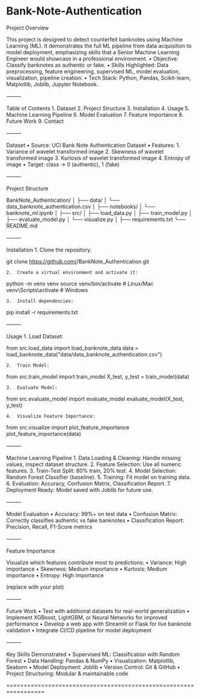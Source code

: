 # Bank-Note-Authentication
Project Overview

This project is designed to detect counterfeit banknotes using Machine Learning (ML). It demonstrates the full ML pipeline from data acquisition to model deployment, emphasizing skills that a Senior Machine Learning Engineer would showcase in a professional environment.
	•	Objective: Classify banknotes as authentic or fake.
	•	Skills Highlighted: Data preprocessing, feature engineering, supervised ML, model evaluation, visualization, pipeline creation.
	•	Tech Stack: Python, Pandas, Scikit-learn, Matplotlib, Joblib, Jupyter Notebook.

⸻

Table of Contents
	1.	Dataset
	2.	Project Structure
	3.	Installation
	4.	Usage
	5.	Machine Learning Pipeline
	6.	Model Evaluation
	7.	Feature Importance
	8.	Future Work
	9.	Contact

⸻

Dataset
	•	Source: UCI Bank Note Authentication Dataset
	•	Features:
	1.	Variance of wavelet transformed image
	2.	Skewness of wavelet transformed image
	3.	Kurtosis of wavelet transformed image
	4.	Entropy of image
	•	Target: class → 0 (authentic), 1 (fake)

⸻

Project Structure

BankNote_Authentication/
│
├── data/
│   └── data_banknote_authentication.csv
│
├── notebooks/
│   └── banknote_ml.ipynb
│
├── src/
│   ├── load_data.py
│   ├── train_model.py
│   ├── evaluate_model.py
│   └── visualize.py
│
├── requirements.txt
└── README.md


⸻

Installation
	1.	Clone the repository:

git clone https://github.com/<your-username>/BankNote_Authentication.git

	2.	Create a virtual environment and activate it:

python -m venv venv
source venv/bin/activate    # Linux/Mac
venv\Scripts\activate       # Windows

	3.	Install dependencies:

pip install -r requirements.txt


⸻

Usage
	1.	Load Dataset:

from src.load_data import load_banknote_data
data = load_banknote_data("data/data_banknote_authentication.csv")

	2.	Train Model:

from src.train_model import train_model
X_test, y_test = train_model(data)

	3.	Evaluate Model:

from src.evaluate_model import evaluate_model
evaluate_model(X_test, y_test)

	4.	Visualize Feature Importance:

from src.visualize import plot_feature_importance
plot_feature_importance(data)


⸻

Machine Learning Pipeline
	1.	Data Loading & Cleaning: Handle missing values, inspect dataset structure.
	2.	Feature Selection: Use all numeric features.
	3.	Train-Test Split: 80% train, 20% test.
	4.	Model Selection: Random Forest Classifier (baseline).
	5.	Training: Fit model on training data.
	6.	Evaluation: Accuracy, Confusion Matrix, Classification Report.
	7.	Deployment Ready: Model saved with Joblib for future use.

⸻

Model Evaluation
	•	Accuracy: 99%+ on test data
	•	Confusion Matrix: Correctly classifies authentic vs fake banknotes
	•	Classification Report: Precision, Recall, F1-Score metrics

⸻

Feature Importance

Visualize which features contribute most to predictions:
	•	Variance: High importance
	•	Skewness: Medium importance
	•	Kurtosis: Medium importance
	•	Entropy: High importance

  (replace with your plot)

⸻

Future Work
	•	Test with additional datasets for real-world generalization
	•	Implement XGBoost, LightGBM, or Neural Networks for improved performance
	•	Develop a web app with Streamlit or Flask for live banknote validation
	•	Integrate CI/CD pipeline for model deployment

⸻

Key Skills Demonstrated
	•	Supervised ML: Classification with Random Forest
	•	Data Handling: Pandas & NumPy
	•	Visualization: Matplotlib, Seaborn
	•	Model Deployment: Joblib
	•	Version Control: Git & GitHub
	•	Project Structuring: Modular & maintainable code

=================================================================
